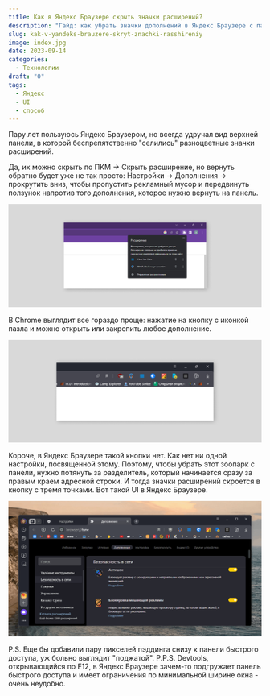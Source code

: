```yaml
---
title: Как в Яндекс Браузере скрыть значки расширений?
description: "Гайд: как убрать значки дополнений в Яндекс Браузере с панели быстрого доступа как в Chrome"
slug: kak-v-yandeks-brauzere-skryt-znachki-rasshireniy
image: index.jpg
date: 2023-09-14
categories:
  - Технологии
draft: "0"
tags:
  - Яндекс
  - UI
  - способ
---
```

Пару лет пользуюсь Яндекс Браузером, но всегда удручал вид верхней панели, в которой беспрепятственно "селились" разноцветные значки расширений.

Да, их можно скрыть по ПКМ → Скрыть расширение, но вернуть обратно будет уже не так просто: Настройки → Дополнения → прокрутить вниз, чтобы пропустить рекламный мусор и передвинуть ползунок напротив того дополнения, которое нужно вернуть на панель.

![Работа с расширениями в браузере Chrome](extensions-menu-chrome-image.jpg)

В Chrome выглядит все гораздо проще: нажатие на кнопку с иконкой пазла и можно открыть или закрепить любое дополнение.

![Так это выглядит в Яндекс Браузере](extensions-menu-yabrowser-image.jpg)

Короче, в Яндекс Браузере такой кнопки нет. Как нет ни одной настройки, посвященной этому. Поэтому, чтобы убрать этот зоопарк с панели, нужно потянуть за разделитель, который начинается сразу за правым краем адресной строки. И тогда значки расширений скроется в кнопку с тремя точками. Вот такой UI в Яндекс Браузере.

![GIF: что нужно сделать, чтобы скрыть (свернуть) значки расширений в Яндекс Браузере](ya-browser-extensions-hide.gif)

P.S. Еще бы добавили пару пикселей пэддинга снизу к панели быстрого доступа, уж больно выглядит "поджатой".
P.P.S. Devtools, открывающийся по F12, в Яндекс Браузере зачем-то подгружает панель быстрого доступа и имеет ограничения по минимальной ширине окна - очень неудобно.